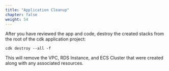 ```yaml
---
title: "Application Cleanup"
chapter: false
weight: 54
---
```


After you have reviewed the app and code, destroy the created stacks from the root of the cdk application project:

```
cdk destroy --all -f
```

This will remove the VPC, RDS Instance, and ECS Cluster that were created along with any associated resources. 


